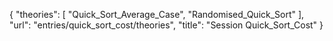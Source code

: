 {
    "theories": [
        "Quick_Sort_Average_Case",
        "Randomised_Quick_Sort"
    ],
    "url": "entries/quick_sort_cost/theories",
    "title": "Session Quick_Sort_Cost"
}
